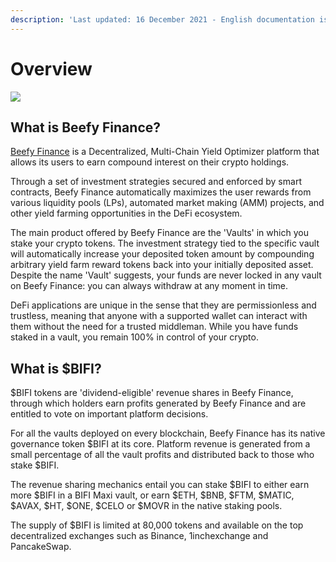 ```yaml
---
description: 'Last updated: 16 December 2021 - English documentation is leading.'
---
```


# Overview

![](.gitbook/assets/docs-landing\_en.png)

## What is Beefy Finance?

[Beefy Finance](https://beefy.finance/) is a Decentralized, Multi-Chain Yield Optimizer platform that allows its users to earn compound interest on their crypto holdings.

Through a set of investment strategies secured and enforced by smart contracts, Beefy Finance automatically maximizes the user rewards from various liquidity pools (LPs),‌ ‌automated market making (AMM) projects,‌ ‌and‌ ‌other yield‌ farming ‌opportunities in the DeFi ecosystem.

The main product offered by Beefy Finance are the 'Vaults' in which you stake your crypto tokens. The investment strategy tied to the specific vault will automatically increase your deposited token amount by compounding arbitrary yield farm reward tokens back into your initially deposited asset. Despite the name 'Vault' suggests, your funds are never locked in any vault on Beefy Finance: you can always withdraw at any moment in time.

DeFi applications are unique in the sense that they are permissionless and trustless, meaning that anyone with a supported wallet can interact with them without the need for a trusted middleman. While you have funds staked in a vault, you remain 100% in control of your crypto.

## What is $BIFI?

$BIFI tokens are 'dividend-eligible' revenue shares in Beefy Finance, through which holders earn profits generated by Beefy Finance and are entitled to vote on important platform decisions.

For all the vaults deployed on every blockchain, Beefy Finance has its native governance token $BIFI at its core. Platform revenue is generated from a small percentage of all the vault profits and distributed back to those who stake $BIFI.

The revenue sharing mechanics entail you can stake $BIFI to either earn more $BIFI in a BIFI Maxi vault, or earn $ETH, $BNB, $FTM, $MATIC, $AVAX, $HT, $ONE, $CELO or $MOVR in the native staking pools.

The supply of $BIFI is limited at 80,000 tokens and available on the top decentralized exchanges such as Binance, 1inchexchange and PancakeSwap.
